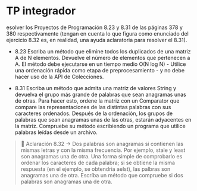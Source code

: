 # TP integrador
esolver los Proyectos de Programación 8.23 y 8.31 de las páginas 378 y 380 respectivamente (tengan en cuenta lo que figura como enunciado del ejercicio 8.32 es, en realidad, una ayuda aclaratoria para resolver el 8.31).

- 8.23 Escriba un método que elimine todos los duplicados de una matriz A de N elementos. Devuelve el número de elementos que pertenecen a A. El método debe ejecutarse en un tiempo medio O(N log N) - Utilice una ordenación rápida como etapa de preprocesamiento - y no debe hacer uso de la API de Colecciones.

- 8.31 Escriba un método que admita una matriz de valores String y devuelva el grupo más grande de palabras que sean anagramas unas de otras. Para hacer esto, ordene la matriz con un Comparator que compare las representaciones de las distintas palabras con sus caracteres ordenados. Después de la ordenación, los grupos de palabras que sean anagramas unas de las otras, estarán adyacentes en la matriz. Compruebe su método escribiendo un programa que utilice palabras leídas desde un archivo.
> 📌 Aclaración 8.32 -> Dos palabras son anagramas si contienen las mismas letras y con la misma frecuencia. Por ejemplo, stale y least son anagramas una de otra. Una forma simple de comprobarlo es ordenar los caracteres de cada palabra; si se obtiene la misma respuesta (en el ejemplo, se obtendria aelst), las palbras son anagramas una de otra. Escríba un método que compruebe si dos palabras son anagramas una de otra.
